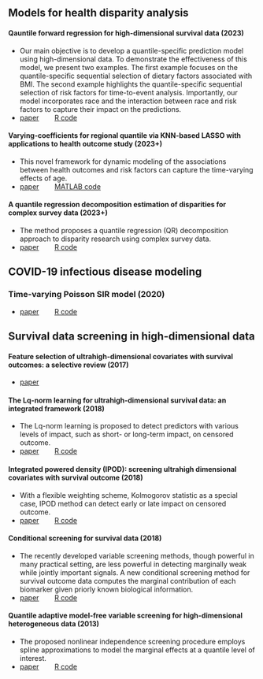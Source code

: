 ## Models for health disparity analysis 

#### Qauntile forward regression for high-dimensional survival data (2023)
 * Our main objective is to develop a quantile-specific prediction model using high-dimensional data. To demonstrate the effectiveness of this model, we present two examples. The first example focuses on the quantile-specific sequential selection of dietary factors associated with BMI. The second example highlights the quantile-specific sequential selection of risk factors for time-to-event analysis. Importantly, our model incorporates race and the interaction between race and risk factors to capture their impact on the predictions.
  * [paper](TBA) &nbsp; &nbsp;&nbsp; &nbsp; [R code](QFR/demo.R)

#### Varying-coefficients for regional quantile via KNN-based LASSO with applications to health outcome study (2023+)
 * This novel framework for dynamic modeling of the associations
between health outcomes and risk factors can capture
the time-varying effects of age.
  * [paper](TBA) &nbsp; &nbsp;&nbsp; &nbsp; [MATLAB code](https://github.com/younghhk/software/tree/master/KNN)
  


#### A quantile regression decomposition estimation of disparities for complex survey data (2023+)
 *  The method proposes a quantile regression (QR) decomposition approach to disparity research using complex survey data. 
 * [paper](TBA) &nbsp; &nbsp;&nbsp; &nbsp; [R code](R/PBQR_github.R)
   


 
## COVID-19 infectious disease modeling
### Time-varying Poisson SIR model (2020)
* [paper](https://arxiv.org/abs/2004.05730)  &nbsp; &nbsp;&nbsp; &nbsp;   [R code](R/tvpSIR.R)

## Survival data screening in high-dimensional data 

 
#### Feature selection of ultrahigh-dimensional covariates with survival outcomes: a selective review (2017)
  * [paper](https://www.stt.msu.edu/users/hhong/review_survival_high.pdf)
  
 
#### The Lq-norm learning for ultrahigh-dimensional survival data: an integrated framework (2018)
* The Lq-norm learning is proposed to detect predictors with various levels of impact, such as short- or long-term impact, on censored
outcome.
 * [paper](https://www.stt.msu.edu/users/hhong/2018-CMC-0715-4p.pdf) &nbsp; &nbsp;&nbsp; &nbsp;   [R code](R/Lq.R)
  
#### Integrated powered density (IPOD): screening ultrahigh dimensional covariates with survival outcome (2018)
 *  With a flexible weighting scheme, Kolmogorov statistic as a special case,  IPOD method can detect early or late impact on censored outcome.
   * [paper](https://www.stt.msu.edu/users/hhong/Hong_et_al-2017-Biometrics.pdf)  &nbsp; &nbsp;&nbsp; &nbsp;  [R code](R/IPOD.R)
 
#### Conditional screening for survival data (2018)
 * The recently developed variable screening methods, though powerful in many practical setting,  are less powerful in detecting marginally weak while jointly important signals. A new conditional screening method for survival outcome data computes the marginal contribution of each biomarker given priorly known biological information.
  * [paper](https://www.stt.msu.edu/users/hhong/conditional_survival.pdf)  &nbsp; &nbsp;&nbsp; &nbsp; [R code](R/CS.R)
  
#### Quantile adaptive model-free variable screening for high-dimensional heterogeneous data (2013)
 * The proposed nonlinear independence screening procedure employs spline approximations to model the marginal effects at a quantile level of interest.
 * [paper](https://www.stt.msu.edu/users/hhong/screening.pdf) &nbsp; &nbsp;&nbsp; &nbsp; [R code](R/QA.R)

